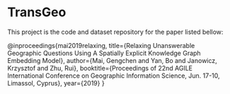 # TransGeo
This project is the code and dataset repository for the paper listed bellow:

@inproceedings{mai2019relaxing,
    title={Relaxing Unanswerable Geographic Questions Using A Spatially Explicit Knowledge Graph Embedding Model},
    author={Mai, Gengchen and Yan, Bo and Janowicz, Krzysztof and Zhu, Rui},
    booktitle={Proceedings of 22nd AGILE International Conference on Geographic Information Science, Jun. 17-10, Limassol, Cyprus},
    year={2019}
}
